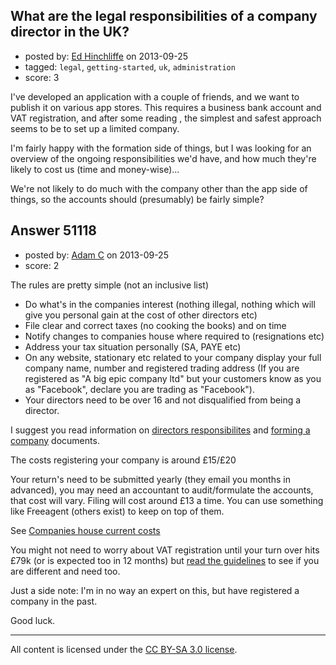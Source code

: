 ## What are the legal responsibilities of a company director in the UK?

- posted by: [Ed Hinchliffe](https://stackexchange.com/users/-1/27627-ed-hinchliffe) on 2013-09-25
- tagged: `legal`, `getting-started`, `uk`, `administration`
- score: 3

<p>I've developed an application with a couple of friends, and we want to publish it on various app stores. This requires a business bank account and VAT registration, and after some reading , the simplest and safest approach seems to be to set up a limited company.</p>

<p>I'm fairly happy with the formation side of things, but I was looking for an overview of the ongoing responsibilities we'd have, and how much they're likely to cost us (time and money-wise)...</p>

<p>We're not likely to do much with the company other than the app side of things, so the accounts should (presumably) be fairly simple?</p>



## Answer 51118

- posted by: [Adam C](https://stackexchange.com/users/-1/27921-adam-c) on 2013-09-25
- score: 2

<p>The rules are pretty simple (not an inclusive list)</p>

<ul>
<li>Do what's in the companies interest (nothing illegal, nothing which will give you personal gain at the cost of other directors etc)</li>
<li>File clear and correct taxes (no cooking the books) and on time</li>
<li>Notify changes to companies house where required to (resignations etc)</li>
<li>Address your tax situation personally (SA, PAYE etc)</li>
<li>On any website, stationary etc related to your company display your full company name, number and registered trading address (If you are registered as "A big epic company ltd" but your customers know as you as "Facebook", declare you are trading as "Facebook").</li>
<li>Your directors need to be over 16 and not disqualified from being a director.</li>
</ul>

<p>I suggest you read information on <a href="https://www.gov.uk/running-a-limited-company/directors-responsibilities" rel="nofollow">directors responsibilites</a> and <a href="https://www.gov.uk/limited-company-formation/overview" rel="nofollow">forming a company</a> documents.</p>

<p>The costs registering your company is around £15/£20</p>

<p>Your return's need to be submitted yearly (they email you months in advanced), you may need an accountant to audit/formulate the accounts, that cost will vary. Filing will cost around £13 a time. You can use something like Freeagent (others exist) to keep on top of them. </p>

<p>See <a href="http://www.companieshouse.gov.uk/toolsToHelp/ourPrices.shtml" rel="nofollow">Companies house current costs</a></p>

<p>You might not need to worry about VAT registration until your turn over hits £79k (or is expected too in 12 months) but <a href="http://www.hmrc.gov.uk/vat/start/register/when-to-register.htm" rel="nofollow">read the guidelines</a> to see if you are different and need too.</p>

<p>Just a side note: I'm in no way an expert on this, but have registered a company in the past.</p>

<p>Good luck.</p>




---

All content is licensed under the [CC BY-SA 3.0 license](https://creativecommons.org/licenses/by-sa/3.0/).
